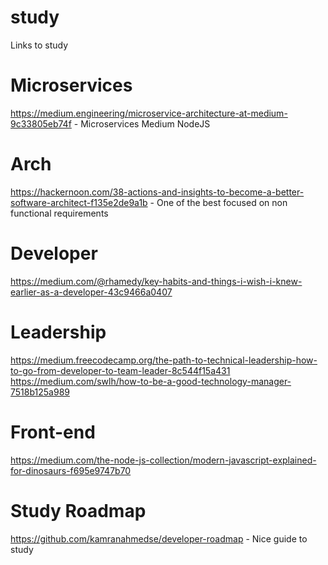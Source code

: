 # study
Links to study

# Microservices
https://medium.engineering/microservice-architecture-at-medium-9c33805eb74f - Microservices Medium NodeJS

# Arch
https://hackernoon.com/38-actions-and-insights-to-become-a-better-software-architect-f135e2de9a1b - One of the best focused on non functional requirements

# Developer
https://medium.com/@rhamedy/key-habits-and-things-i-wish-i-knew-earlier-as-a-developer-43c9466a0407

# Leadership
https://medium.freecodecamp.org/the-path-to-technical-leadership-how-to-go-from-developer-to-team-leader-8c544f15a431
https://medium.com/swlh/how-to-be-a-good-technology-manager-7518b125a989

# Front-end
https://medium.com/the-node-js-collection/modern-javascript-explained-for-dinosaurs-f695e9747b70

# Study Roadmap
https://github.com/kamranahmedse/developer-roadmap - Nice guide to study
